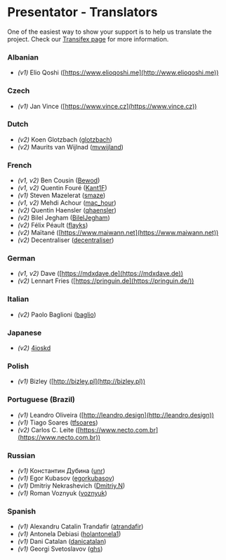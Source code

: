 Presentator - Translators
======================================================================

One of the easiest way to show your support is to help us translate the project.
Check our [Transifex page](https://www.transifex.com/presentatorio/web-platflorm) for more information.


### Albanian

- *(v1)* Elio Qoshi ([https://www.elioqoshi.me](http://www.elioqoshi.me))


### Czech

- *(v1)* Jan Vince ([https://www.vince.cz](https://www.vince.cz))


### Dutch

- *(v2)* Koen Glotzbach ([glotzbach](https://www.transifex.com/user/profile/glotzbach/))
- *(v2)* Maurits van Wijlnad ([mvwijland](https://www.transifex.com/user/profile/mvwijland/))


### French

- *(v1, v2)* Ben Cousin ([Bewod](https://www.transifex.com/user/profile/Bewod/))
- *(v1, v2)* Quentin Fouré ([Kant1F](https://www.transifex.com/user/profile/Kant1F/))
- *(v1)* Steven Mazelerat ([smaze](https://www.transifex.com/user/profile/smaze/))
- *(v1, v2)* Mehdi Achour ([mac_hour](https://www.transifex.com/user/profile/mac_hour/))
- *(v2)* Quentin Haensler ([qhaensler](https://www.transifex.com/user/profile/qhaensler/))
- *(v2)* Bilel Jegham ([BilelJegham](https://www.transifex.com/user/profile/BilelJegham/))
- *(v2)* Félix Péault ([flayks](https://www.transifex.com/user/profile/flayks/))
- *(v2)* Maïtané ([https://www.maiwann.net](https://www.maiwann.net))
- *(v2)* Decentraliser ([decentraliser](https://github.com/decentraliser))


### German

- *(v1, v2)* Dave ([https://mdxdave.de](https://mdxdave.de))
- *(v2)* Lennart Fries ([https://pringuin.de](https://pringuin.de/))


### Italian

- *(v2)* Paolo Baglioni ([baglio](https://www.transifex.com/user/profile/baglio/))


### Japanese

- *(v2)* [4ioskd](https://www.transifex.com/user/profile/4ioskd/)


### Polish

- *(v1)* Bizley ([http://bizley.pl](http://bizley.pl))


### Portuguese (Brazil)

- *(v1)* Leandro Oliveira ([http://leandro.design](http://leandro.design))
- *(v1)* Tiago Soares ([tfsoares](https://www.transifex.com/user/profile/tfsoares/))
- *(v2)* Carlos C. Leite ([https://www.necto.com.br](https://www.necto.com.br))


### Russian

- *(v1)* Константин Дубина ([unr](https://www.transifex.com/user/profile/unr/))
- *(v1)* Egor Kubasov ([egorkubasov](https://www.transifex.com/user/profile/egorkubasov/))
- *(v1)* Dmitriy Nekrashevich ([Dmitriy.N](https://www.transifex.com/user/profile/Dmitriy.N/))
- *(v1)* Roman Voznyuk ([voznyuk](https://www.transifex.com/user/profile/voznyuk/))


### Spanish

- *(v1)* Alexandru Catalin Trandafir ([atrandafir](https://www.transifex.com/user/profile/atrandafir/))
- *(v1)* Antonela Debiasi ([holantonela1](https://www.transifex.com/user/profile/holantonela1/))
- *(v1)* Dani Catalan ([danicatalan](https://www.transifex.com/user/profile/danicatalan/))
- *(v1)* Georgi Svetoslavov ([ghs](https://www.transifex.com/user/profile/ghs/))
